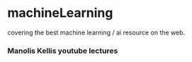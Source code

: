 # machineLearning

covering the best machine learning / ai resource on the web.

### Manolis Kellis youtube lectures
[](https://mit6874.github.io/)
